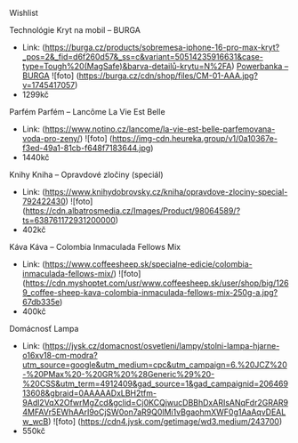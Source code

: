 Wishlist

Technológie
Kryt na mobil – BURGA
- Link: (https://burga.cz/products/sobremesa-iphone-16-pro-max-kryt?_pos=2&_fid=d6f260d57&_ss=c&variant=50514235916631&case-type=Tough%20(MagSafe)&barva-detailů-krytu=N%2FA)
[Powerbanka – BURGA](https://burga.cz/products/sobremesa-magneticka-powerbanka?variant=50477291766103&kapacita=5%2C000%20mAh&barva=Antracitová)
![foto] (https://burga.cz/cdn/shop/files/CM-01-AAA.jpg?v=1745417057)
- 1299kč

Parfém
Parfém – Lancôme La Vie Est Belle
- Link: (https://www.notino.cz/lancome/la-vie-est-belle-parfemovana-voda-pro-zeny/)
![foto] (https://img-cdn.heureka.group/v1/0a10367e-f3ed-49a1-81cb-f648f7183644.jpg)
- 1440kč
  
Knihy
Kniha – Opravdové zločiny (speciál)
- Link: (https://www.knihydobrovsky.cz/kniha/opravdove-zlociny-special-792422430)
![foto] (https://cdn.albatrosmedia.cz/Images/Product/98064589/?ts=638761172931200000)
- 402kč

Káva
Káva – Colombia Inmaculada Fellows Mix
- Link: (https://www.coffeesheep.sk/specialne-edicie/colombia-inmaculada-fellows-mix/)
![foto] (https://cdn.myshoptet.com/usr/www.coffeesheep.sk/user/shop/big/1269_coffee-sheep-kava-colombia-inmaculada-fellows-mix-250g-a.jpg?67db335e)
- 400kč

Domácnosť
Lampa
- Link: (https://jysk.cz/domacnost/osvetleni/lampy/stolni-lampa-hjarne-o16xv18-cm-modra?utm_source=google&utm_medium=cpc&utm_campaign=6.%20JCZ%20-%20PMax%20-%20GR%20%28Generic%29%20-%20CSS&utm_term=4912409&gad_source=1&gad_campaignid=20646913608&gbraid=0AAAAADxLBH2tfm-9Adl2VqX2OfwrMgZcd&gclid=Cj0KCQjwucDBBhDxARIsANqFdr2GRAR94MFAVr5EWhAArI9oCjSW0on7aR9Q0lMi1vBgaohmXWF0g1AaAqvDEALw_wcB)
![foto] (https://cdn4.jysk.com/getimage/wd3.medium/243700)
- 550kč
